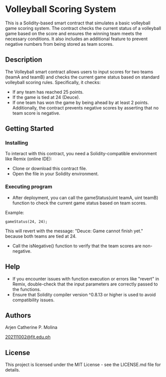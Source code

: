 # Volleyball Scoring System

This is a Solidity-based smart contract that simulates a basic volleyball game scoring system. The contract checks the current status of a volleyball game based on the score and ensures the winning team meets the necessary conditions. It also includes an additional feature to prevent negative numbers from being stored as team scores.

## Description

The Volleyball smart contract allows users to input scores for two teams (teamA and teamB) and checks the current game status based on standard volleyball scoring rules. Specifically, it checks:
* If any team has reached 25 points.
* If the game is tied at 24 (Deuce).
* If one team has won the game by being ahead by at least 2 points.
Additionally, the contract prevents negative scores by asserting that no team score is negative.

## Getting Started

### Installing

To interact with this contract, you need a Solidity-compatible environment like Remix (online IDE):

* Clone or download this contract file.
* Open the file in your Solidity environment.

### Executing program

* After deployment, you can call the gameStatus(uint teamA, uint teamB) function to check the current game status based on team scores.

Example:
```
gameStatus(24, 24);
```
This will revert with the message: "Deuce: Game cannot finish yet." because both teams are tied at 24.

* Call the isNegative() function to verify that the team scores are non-negative.


## Help

* If you encounter issues with function execution or errors like "revert" in Remix, double-check that the input parameters are correctly passed to the functions.
* Ensure that Solidity compiler version ^0.8.13 or higher is used to avoid compatibility issues.


## Authors

Arjen Catherine P. Molina

202111002@fit.edu.ph


## License

This project is licensed under the MIT License - see the LICENSE.md file for details.
